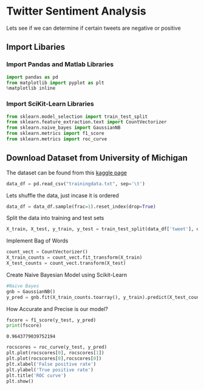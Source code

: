 
# Twitter Sentiment Analysis

Lets see if we can determine if certain tweets are negative or positive

## Import Libaries

### Import Pandas and Matlab Libraries


```python
import pandas as pd
from matplotlib import pyplot as plt
%matplotlib inline
```

### Import SciKit-Learn Libraries


```python
from sklearn.model_selection import train_test_split
from sklearn.feature_extraction.text import CountVectorizer
from sklearn.naive_bayes import GaussianNB
from sklearn.metrics import f1_score
from sklearn.metrics import roc_curve
```

## Download Dataset from University of Michigan

The dataset can be found from this [kaggle page](https://www.kaggle.com/c/si650winter11)


```python
data_df = pd.read_csv("trainingdata.txt", sep='\t')
```

Lets shuffle the data, just incase it is ordered


```python
data_df = data_df.sample(frac=1).reset_index(drop=True)
```

Split the data into training and test sets


```python
X_train, X_test, y_train, y_test = train_test_split(data_df['tweet'], data_df['label'])
```

Implement Bag of Words 


```python
count_vect = CountVectorizer()
X_train_counts = count_vect.fit_transform(X_train)
X_test_counts = count_vect.transform(X_test)
```

Create Naive Bayesian Model using Scikit-Learn


```python
#Naive Bayes 
gnb = GaussianNB()
y_pred = gnb.fit(X_train_counts.toarray(), y_train).predict(X_test_counts.toarray())
```

How Accurate and Precise is our model?


```python
fscore = f1_score(y_test, y_pred)
print(fscore)
```

    0.9643779039752194
    


```python
rocscores = roc_curve(y_test, y_pred)
plt.plot(rocscores[0], rocscores[1])
plt.plot(rocscores[0],rocscores[0])
plt.xlabel('False positive rate')
plt.ylabel('True positive rate')
plt.title('ROC curve')
plt.show()
```


[](Graphs/ROC_Curve.png)

